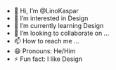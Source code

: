 - 👋 Hi, I’m @LinoKaspar
- 👀 I’m interested in Design
- 🌱 I’m currently learning Design
- 💞️ I’m looking to collaborate on ...
- 📫 How to reach me ...
- 😄 Pronouns: He/Him
- ⚡ Fun fact: I like Design

<!---
LinoKaspar/LinoKaspar is a ✨ special ✨ repository because its `README.md` (this file) appears on your GitHub profile.
You can click the Preview link to take a look at your changes.
--->
